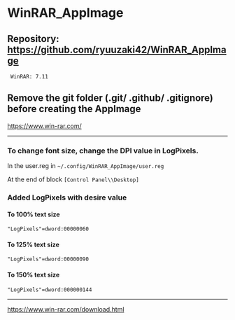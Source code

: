 
# WinRAR_AppImage

## Repository: https://github.com/ryuuzaki42/WinRAR_AppImage
     WinRAR: 7.11

## Remove the git folder (.git/ .github/ .gitignore) before creating the AppImage

https://www.win-rar.com/

---
### To change font size, change the DPI value in LogPixels.
In the user.reg in `~/.config/WinRAR_AppImage/user.reg`

At the end of block `[Control Panel\\Desktop]`

### Added LogPixels with desire value

#### To 100% text size
`"LogPixels"=dword:00000060`

#### To 125% text size
`"LogPixels"=dword:00000090`

#### To 150% text size
`"LogPixels"=dword:000000144`

---
https://www.win-rar.com/download.html
